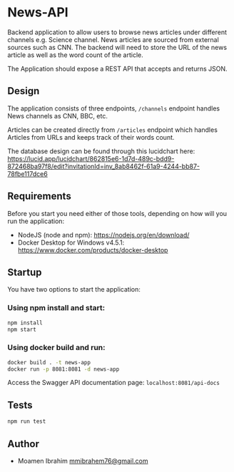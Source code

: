 # News-API

Backend application to allow users to browse news articles under different channels e.g. Science channel. News articles are sourced from external sources such as CNN. The backend will need to store the URL of the news article as well as the word count of the article.

The Application should expose a REST API that accepts and returns JSON.

## Design

The application consists of three endpoints, `/channels` endpoint handles News channels as CNN, BBC, etc. 

Articles can be created directly from `/articles` endpoint which handles Articles from URLs and keeps track of their words count.

The database design can be found through this lucidchart here: https://lucid.app/lucidchart/862815e6-1d7d-489c-bdd9-872468ba97f8/edit?invitationId=inv_8ab8462f-61a9-4244-bb87-78fbe117dce6

## Requirements

Before you start you need either of those tools, depending on how will you run the application:

- NodeJS (node and npm): https://nodejs.org/en/download/
- Docker Desktop for Windows v4.5.1: https://www.docker.com/products/docker-desktop

## Startup

You have two options to start the application:

### Using npm install and start:

```bash
npm install
npm start
```

### Using docker build and run:

```bash
docker build . -t news-app
docker run -p 8081:8081 -d news-app
```

Access the Swagger API documentation page: `localhost:8081/api-docs`

## Tests

```bash
npm run test
```

## Author

- Moamen Ibrahim <mmibrahem76@gmail.com>
